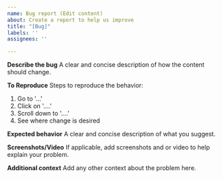 ```yaml
---
name: Bug report (Edit content)
about: Create a report to help us improve
title: "[Bug]"
labels: ''
assignees: ''

---
```


**Describe the bug**
A clear and concise description of how the content should change.

**To Reproduce**
Steps to reproduce the behavior:
1. Go to '...'
2. Click on '....'
3. Scroll down to '....'
4. See where change is desired

**Expected behavior**
A clear and concise description of what you suggest.

**Screenshots/Video**
If applicable, add screenshots and or video to help explain your problem.

**Additional context**
Add any other context about the problem here.
